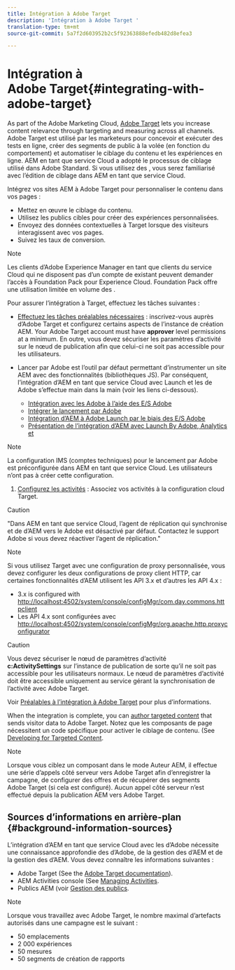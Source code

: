 ```yaml
---
title: Intégration à Adobe Target
description: 'Intégration à Adobe Target '
translation-type: tm+mt
source-git-commit: 5a7f2d603952b2c5f92363888efedb482d8efea3

---
```



# Intégration à Adobe Target{#integrating-with-adobe-target}

As part of the Adobe Marketing Cloud, [Adobe Target](http://www.adobe.com/solutions/testing-targeting/testandtarget.html) lets you increase content relevance through targeting and measuring across all channels. Adobe Target est utilisé par les marketeurs pour concevoir et exécuter des tests en ligne, créer des segments de public à la volée (en fonction du comportement) et automatiser le ciblage du contenu et les expériences en ligne. AEM en tant que service Cloud a adopté le processus de ciblage utilisé dans Adobe Standard. Si vous utilisez des , vous serez familiarisé avec l’édition  de ciblage  dans AEM en tant que service Cloud.

Intégrez vos sites AEM à Adobe Target pour personnaliser le contenu dans vos pages :

* Mettez en œuvre le ciblage du contenu.
* Utilisez les publics cibles pour créer des expériences personnalisées.
* Envoyez des données contextuelles à Target lorsque des visiteurs interagissent avec vos pages.
* Suivez les taux de conversion.

>[!NOTE]
>
>Les clients d’Adobe Experience Manager en tant que clients du service Cloud qui ne disposent pas d’un compte  de existant peuvent demander l’accès à  Foundation Pack pour Experience Cloud.  Foundation Pack offre une utilisation limitée en volume des .


Pour assurer l’intégration à Target, effectuez les tâches suivantes :

* [Effectuez les tâches préalables nécessaires](https://docs.adobe.com/content/help/en/experience-manager-65/administering/integration/target-requirements.html) : inscrivez-vous auprès d’Adobe Target et configurez certains aspects de l’instance de création AEM. Your Adobe Target account must have **approver** level permissions at a minimum. En outre, vous devez sécuriser les paramètres d’activité sur le nœud de publication afin que celui-ci ne soit pas accessible pour les utilisateurs.

* Lancer par Adobe est l’outil par défaut permettant d’instrumenter un site AEM avec des fonctionnalités  (bibliothèques JS). Par conséquent, l’intégration d’AEM en tant que service Cloud avec Launch et les  de Adobe s’effectue main dans la main (voir les liens ci-dessous).

   * [Intégration avec les Adobe  à l’aide des E/S Adobe](https://docs.adobe.com/content/help/en/experience-manager-65/administering/integration/integration-ims-adobe-io.html)
   * [Intégrer le lancement par Adobe](https://docs.adobe.com/content/help/en/experience-manager-learn/sites/integrations/adobe-launch-integration-tutorial-understand.html)
   * [Intégration d’AEM à Adobe Launch par le biais des E/S Adobe](https://helpx.adobe.com/experience-manager/using/aem_launch_adobeio_integration.html)
   * [Présentation de l’intégration d’AEM avec Launch By Adobe, Analytics et](https://helpx.adobe.com/experience-manager/kt/integration/using/aem-launch-integration-tutorial-understand.html)

>[!NOTE]
>
>La configuration IMS (comptes techniques) pour le lancement par Adobe est préconfigurée dans AEM en tant que service Cloud. Les utilisateurs n’ont pas à créer cette configuration.

1. [Configurez les activités](https://docs.adobe.com/content/help/en/experience-manager-65/authoring/personalization/activitylib.html) : Associez vos activités à la configuration cloud Target.

>[!CAUTION]
>
>&quot;Dans AEM en tant que service Cloud, l’agent de réplication qui synchronise   et  de  d’AEM vers le Adobe est désactivé par défaut. Contactez le support [](https://helpx.adobe.com/contact/enterprise-support.ec.html#target) Adobe si vous devez réactiver l’agent de réplication.&quot;

>[!NOTE]
>
>Si vous utilisez Target avec une configuration de proxy personnalisée, vous devez configurer les deux configurations de proxy client HTTP, car certaines fonctionnalités d’AEM utilisent les API 3.x et d’autres les API 4.x :
>
>* 3.x is configured with [http://localhost:4502/system/console/configMgr/com.day.commons.httpclient](http://localhost:4502/system/console/configMgr/com.day.commons.httpclient)
>* Les API 4.x sont configurées avec [http://localhost:4502/system/console/configMgr/org.apache.http.proxyconfigurator](http://localhost:4502/system/console/configMgr/org.apache.http.proxyconfigurator)
>



>[!CAUTION]
>
>Vous devez sécuriser le nœud de paramètres d’activité **c:ActivitySettings** sur l’instance de publication de sorte qu’il ne soit pas accessible pour les utilisateurs normaux. Le nœud de paramètres d’activité doit être accessible uniquement au service gérant la synchronisation de l’activité avec Adobe Target.
>
>Voir [Préalables à l’intégration à Adobe Target](https://docs.adobe.com/content/help/en/experience-manager-65/administering/integration/target-requirements.html#securing-the-activity-settings-node) pour plus d’informations.

When the integration is complete, you can [author targeted content](https://docs.adobe.com/content/help/en/experience-manager-65/authoring/personalization/content-targeting-touch.html) that sends visitor data to Adobe Target. Notez que les composants de page nécessitent un code spécifique pour activer le ciblage de contenu. (See [Developing for Targeted Content](https://docs.adobe.com/content/help/en/experience-manager-65/developing/personlization/target.html).

>[!NOTE]
>
>Lorsque vous ciblez un composant dans le mode Auteur AEM, il effectue une série d’appels côté serveur vers Adobe Target afin d’enregistrer la campagne, de configurer des offres et de récupérer des segments Adobe Target (si cela est configuré). Aucun appel côté serveur n’est effectué depuis la publication AEM vers Adobe Target.

## Sources d’informations en arrière-plan {#background-information-sources}

L’intégration d’AEM en tant que service Cloud avec les  d’Adobe nécessite une connaissance approfondie des  d’Adobe, de la gestion des d’AEM et de la gestion des d’AEM. Vous devez connaître les informations suivantes :

* Adobe Target (See the [Adobe Target documentation](https://marketing.adobe.com/resources/help/en_US/target/)).
* AEM Activities console (See [Managing Activities](https://docs.adobe.com/content/help/en/experience-manager-65/authoring/personalization/activitylib.html).
* Publics AEM (voir [Gestion des publics](https://docs.adobe.com/content/help/en/experience-manager-65/authoring/personalization/managing-audiences.html).

>[!NOTE]
>
>Lorsque vous travaillez avec Adobe Target, le nombre maximal d’artefacts autorisés dans une campagne est le suivant :
>
>* 50 emplacements
>* 2 000 expériences
>* 50 mesures
>* 50 segments de création de rapports
>


